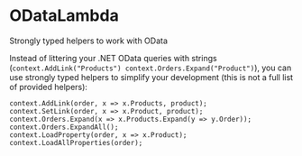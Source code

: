 # ODataLambda

Strongly typed helpers to work with OData

Instead of littering your .NET OData queries with strings (`context.AddLink("Products") context.Orders.Expand("Product")`), you can use strongly typed helpers to simplify your development (this is not a full list of provided helpers):
    
    context.AddLink(order, x => x.Products, product);
    context.SetLink(order, x => x.Product, product);    
    context.Orders.Expand(x => x.Products.Expand(y => y.Order));
    context.Orders.ExpandAll();
	context.LoadProperty(order, x => x.Product);
	context.LoadAllProperties(order);
